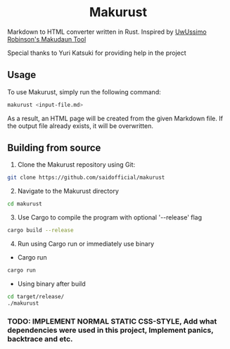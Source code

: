 <h1 align="center">Makurust</h1>

Markdown to HTML converter written in Rust. Inspired by [UwUssimo Robinson's Makudaun Tool](https://github.com/uwussimo/makudaun)
<p>
Special thanks to Yuri Katsuki for providing help in the project</p>

## Usage
To use Makurust, simply run the following command:
```bash
makurust <input-file.md>
```
As a result, an HTML page will be created from the given Markdown file. If the output file already exists, it will be overwritten.

## Building from source
1. Clone the Makurust repository using Git:

```bash
git clone https://github.com/saidofficial/makurust
```

2. Navigate to the Makurust directory
```bash
cd makurust
```

3. Use Cargo to compile the program with optional '--release' flag
```bash
cargo build --release
```

4. Run using Cargo run or immediately use binary
- Cargo run
```bash
cargo run
```

- Using binary after build
```bash
cd target/release/
./makurust
```
### TODO: IMPLEMENT NORMAL STATIC CSS-STYLE, Add what dependencies were used in this project, Implement panics, backtrace and etc.


